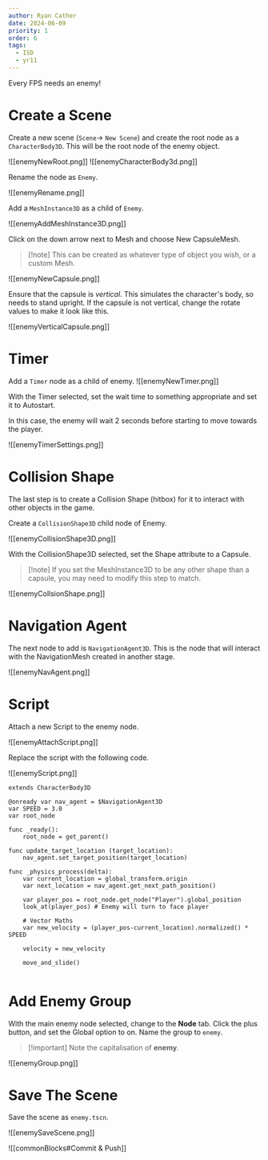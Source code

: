 ```yaml
---
author: Ryan Cather
date: 2024-06-09
priority: 1
order: 6
tags:
  - ISD
  - yr11
---
```


Every FPS needs an enemy!

# Create a Scene

Create a new scene (`Scene`→ `New Scene`) and create the root node as a `CharacterBody3D`. This will be the root node of the enemy object.

![[enemyNewRoot.png]]
![[enemyCharacterBody3d.png]]

Rename the node as `Enemy`.

![[enemyRename.png]]

Add a `MeshInstance3D` as a child of `Enemy`.

![[enemyAddMeshInstance3D.png]]

Click on the down arrow next to Mesh and choose New CapsuleMesh.

> [!note] This can be created as whatever type of object you wish, or a custom Mesh.

![[enemyNewCapsule.png]]

Ensure that the capsule is *vertical*. This simulates the character's body, so needs to stand upright. If the capsule is not vertical, change the rotate values to make it look like this.

![[enemyVerticalCapsule.png]]

# Timer

Add a `Timer` node as a child of enemy.
![[enemyNewTimer.png]]

With the Timer selected, set the wait time to something appropriate and set it to Autostart.

In this case, the enemy will wait 2 seconds before starting to move towards the player.

![[enemyTimerSettings.png]]


# Collision Shape

The last step is to create a Collision Shape (hitbox) for it to interact with other objects in the game.

Create a `CollisionShape3D` child node of Enemy.

![[enemyCollisionShape3D.png]]

With the CollisionShape3D selected, set the Shape attribute to a Capsule.

> [!note] If you set the MeshInstance3D to be any other shape than a capsule, you may need to modify this step to match.

![[enemyCollsionShape.png]]

# Navigation Agent
The next node to add is `NavigationAgent3D`. This is the node that will interact with the NavigationMesh created in another stage.

![[enemyNavAgent.png]]
# Script

Attach a new Script to the enemy node.

![[enemyAttachScript.png]]

Replace the script with the following code.

![[enemyScript.png]]

```gdscript
extends CharacterBody3D

@onready var nav_agent = $NavigationAgent3D
var SPEED = 3.0
var root_node

func _ready():
	root_node = get_parent()

func update_target_location (target_location):
	nav_agent.set_target_position(target_location)

func _physics_process(delta):
	var current_location = global_transform.origin
	var next_location = nav_agent.get_next_path_position()
	
	var player_pos = root_node.get_node("Player").global_position
	look_at(player_pos) # Enemy will turn to face player
	
	# Vector Maths
	var new_velocity = (player_pos-current_location).normalized() * SPEED

	velocity = new_velocity
	
	move_and_slide()
	
```

# Add Enemy Group

With the main enemy node selected, change to the **Node** tab. Click the plus button, and set the Global option to on. Name the group to `enemy`. 

> [!important] Note the capitalisation of **enemy**.

![[enemyGroup.png]]


# Save The Scene

Save the scene as `enemy.tscn`. 

![[enemySaveScene.png]]


![[commonBlocks#Commit & Push]]